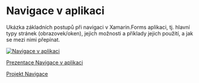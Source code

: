 # Navigace v aplikaci

Ukázka základních postupů při navigaci v Xamarin.Forms aplikaci, tj. hlavní typy stránek (obrazovek/oken), jejich možnosti a příklady jejich použití, a jak se mezi nimi přepínat.

[![Navigace v aplikaci](https://img.youtube.com/vi/8dYOsUFnlWA/0.jpg)](https://www.youtube.com/watch?v=8dYOsUFnlWA)

[Prezentace Navigace v aplikaci](https://github.com/PetrVobornik/prednasky/blob/master/Xamarin.Forms/03-Navigace/navigace.ppsx?raw=true)

[Projekt Navigace](https://github.com/PetrVobornik/prednasky/tree/master/Xamarin.Forms/03-Navigace/Navigace)

